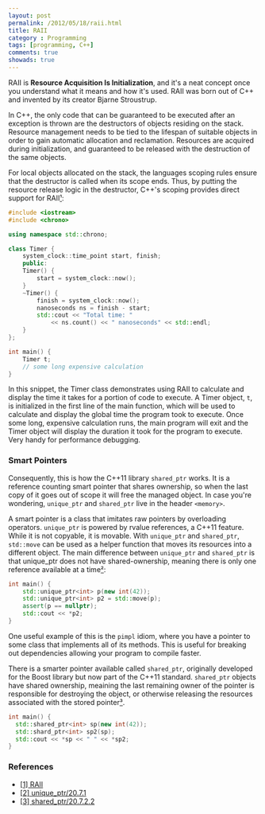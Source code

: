 ```yaml
---
layout: post
permalink: /2012/05/18/raii.html
title: RAII
category : Programming
tags: [programming, C++]
comments: true
showads: true
---
```


RAII is __Resource Acquisition Is Initialization__, and it's a neat concept once you 
understand what it means and how it's used. RAII was born out of C++ and invented 
by its creator Bjarne Stroustrup.

In C++, the only code that can be guaranteed to be executed after an exception is 
thrown are the destructors of objects residing on the stack. Resource management 
needs to be tied to the lifespan of suitable objects in order to gain automatic 
allocation and reclamation. Resources are acquired during initialization, and 
guaranteed to be released with the destruction of the same objects.

<!-- more -->

For local objects allocated on the stack, the languages scoping rules ensure that 
the destructor is called when its scope ends. Thus, by putting the resource release 
logic in the destructor, C++'s scoping provides direct support for 
RAII[¹](http://en.wikipedia.org/wiki/Resource_Acquisition_Is_Initialization):

```c++
#include <iostream>
#include <chrono>

using namespace std::chrono;

class Timer {
    system_clock::time_point start, finish;
    public:
    Timer() {
        start = system_clock::now();
    }
    ~Timer() {
        finish = system_clock::now();
        nanoseconds ns = finish - start;
        std::cout << "Total time: "
            << ns.count() << " nanoseconds" << std::endl;
    }
};

int main() {
    Timer t;
    // some long expensive calculation
}
```

In this snippet, the Timer class demonstrates using RAII to calculate and display
the time it takes for a portion of code to execute. A Timer object, `t`, is 
initialized in the first line of the main function, which will be used 
to calculate and display the global time the program took to execute. Once some
long, expensive calculation runs, the main program will exit and the Timer object
will display the duration it took for the program to execute. Very handy for performance
debugging.

### Smart Pointers

Consequently, this is how the C++11 library `shared_ptr` works. It is a reference
counting smart pointer that shares ownership, so when the last copy of it goes out
of scope it will free the managed object. In case you're wondering, `unique_ptr` and 
`shared_ptr` live in the header `<memory>`.
  
A smart pointer is a class that imitates raw pointers by overloading operators.
`unique_ptr` is powered by rvalue references, a C++11 feature. While it is not copyable,
it is movable. With `unique_ptr` and `shared_ptr`, `std::move` can be used as a 
helper function that moves its resources into a different object. The main difference
between `unique_ptr` and `shared_ptr` is that unique_ptr does not have shared-ownership,
meaning there is only one reference available at a time[²](http://www.open-std.org/jtc1/sc22/wg21/docs/papers/2011/n3242.pdf):

```c++
int main() {
    std::unique_ptr<int> p(new int(42));
    std::unique_ptr<int> p2 = std::move(p);
    assert(p == nullptr);
    std::cout << *p2;
}
```

One useful example of this is the `pimpl` idiom, where you have a pointer
to some class that implements all of its methods. This is useful for breaking 
out dependencies allowing your program to compile faster.

There is a smarter pointer available called `shared_ptr`, originally developed
for the Boost library but now part of the C++11 standard. `shared_ptr` objects 
have shared ownership, meaining the last remaining owner of the pointer is responsible 
for destroying the object, or otherwise releasing the resources associated with 
the stored pointer[³](http://www.open-std.org/jtc1/sc22/wg21/docs/papers/2011/n3242.pdf).

```c++
int main() {
  std::shared_ptr<int> sp(new int(42));
  std::shard_ptr<int> sp2(sp);
  std::cout << *sp << " " << *sp2;
}
```

### References

* [[1] RAII](http://en.wikipedia.org/wiki/Resource_Acquisition_Is_Initialization)
* [[2] unique_ptr/20.7.1](http://www.open-std.org/jtc1/sc22/wg21/docs/papers/2011/n3242.pdf)
* [[3] shared_ptr/20.7.2.2](http://www.open-std.org/jtc1/sc22/wg21/docs/papers/2011/n3242.pdf)